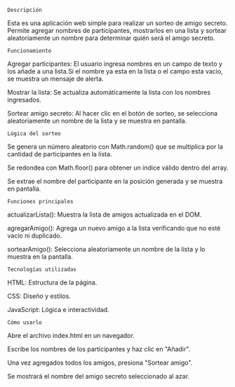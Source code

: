     Descripción 

Esta es una aplicación web simple para realizar un sorteo de amigo secreto. Permite agregar nombres de participantes, mostrarlos en una lista y sortear aleatoriamente un nombre para determinar quién será el amigo secreto.

    Funcionamiento 

Agregar participantes: El usuario ingresa nombres en un campo de texto y los añade a una lista.Si el nombre ya esta en la lista o el campo esta vacio, se muestra un mensaje de alerta.

Mostrar la lista: Se actualiza automáticamente la lista con los nombres ingresados.

Sortear amigo secreto: Al hacer clic en el botón de sorteo, se selecciona aleatoriamente un nombre de la lista y se muestra en pantalla.

    Lógica del sorteo 

Se genera un número aleatorio con Math.random() que se multiplica por la cantidad de participantes en la lista.

Se redondea con Math.floor() para obtener un índice válido dentro del array.

Se extrae el nombre del participante en la posición generada y se muestra en pantalla.


    Funciones principales 

actualizarLista(): Muestra la lista de amigos actualizada en el DOM.

agregarAmigo(): Agrega un nuevo amigo a la lista verificando que no esté vacío ni duplicado.

sortearAmigo(): Selecciona aleatoriamente un nombre de la lista y lo muestra en la pantalla.


    Tecnologías utilizadas 

HTML: Estructura de la página.

CSS: Diseño y estilos.

JavaScript: Lógica e interactividad.


    Cómo usarlo 

Abre el archivo index.html en un navegador.

Escribe los nombres de los participantes y haz clic en "Añadir".

Una vez agregados todos los amigos, presiona "Sortear amigo".

Se mostrará el nombre del amigo secreto seleccionado al azar.

